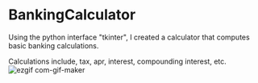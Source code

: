 # BankingCalculator


Using the python interface "tkinter", I created a calculator that computes basic banking calculations. 


Calculations include, tax, apr, interest, compounding interest, etc.
![ezgif com-gif-maker](https://user-images.githubusercontent.com/106642545/173689617-0d5d0f89-958c-42fa-b4ca-705043b9519d.gif)
